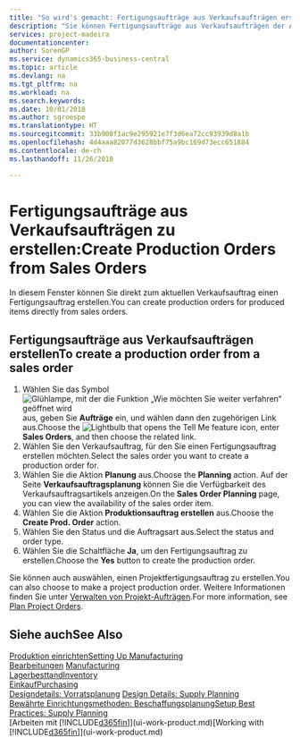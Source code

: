 ```yaml
---
title: "So wird's gemacht: Fertigungsaufträge aus Verkaufsaufträgen erstellen | Microsoft Docs"
description: "Sie können Fertigungsaufträge aus Verkaufsaufträgen der Abteilung Vertrieb und Marketing erstellen."
services: project-madeira
documentationcenter: 
author: SorenGP
ms.service: dynamics365-business-central
ms.topic: article
ms.devlang: na
ms.tgt_pltfrm: na
ms.workload: na
ms.search.keywords: 
ms.date: 10/01/2018
ms.author: sgroespe
ms.translationtype: HT
ms.sourcegitcommit: 33b900f1ac9e295921e7f3d6ea72cc93939d8a1b
ms.openlocfilehash: 4d4aaa82077d3628bbf75a9bc169d73ecc651884
ms.contentlocale: de-ch
ms.lasthandoff: 11/26/2018

---
```

# <a name="create-production-orders-from-sales-orders"></a><span data-ttu-id="00a5f-103">Fertigungsaufträge aus Verkaufsaufträgen zu erstellen:</span><span class="sxs-lookup"><span data-stu-id="00a5f-103">Create Production Orders from Sales Orders</span></span>
<span data-ttu-id="00a5f-104">In diesem Fenster können Sie direkt zum aktuellen Verkaufsauftrag einen Fertigungsauftrag erstellen.</span><span class="sxs-lookup"><span data-stu-id="00a5f-104">You can create production orders for produced items directly from sales orders.</span></span>  

## <a name="to-create-a-production-order-from-a-sales-order"></a><span data-ttu-id="00a5f-105">Fertigungsaufträge aus Verkaufsaufträgen erstellen</span><span class="sxs-lookup"><span data-stu-id="00a5f-105">To create a production order from a sales order</span></span>  

1.  <span data-ttu-id="00a5f-106">Wählen Sie das Symbol ![Glühlampe, mit der die Funktion „Wie möchten Sie weiter verfahren“ geöffnet wird](media/ui-search/search_small.png "Wie möchten Sie weiter verfahren?") aus, geben Sie **Aufträge** ein, und wählen dann den zugehörigen Link aus.</span><span class="sxs-lookup"><span data-stu-id="00a5f-106">Choose the ![Lightbulb that opens the Tell Me feature](media/ui-search/search_small.png "Tell me what you want to do") icon, enter **Sales Orders**, and then choose the related link.</span></span>  
2.  <span data-ttu-id="00a5f-107">Wählen Sie den Verkaufsauftrag, für den Sie einen Fertigungsauftrag erstellen möchten.</span><span class="sxs-lookup"><span data-stu-id="00a5f-107">Select the sales order you want to create a production order for.</span></span>  
3.  <span data-ttu-id="00a5f-108">Wählen Sie die Aktion **Planung** aus.</span><span class="sxs-lookup"><span data-stu-id="00a5f-108">Choose the **Planning** action.</span></span> <span data-ttu-id="00a5f-109">Auf der Seite **Verkaufsauftragsplanung** können Sie die Verfügbarkeit des Verkaufsauftragsartikels anzeigen.</span><span class="sxs-lookup"><span data-stu-id="00a5f-109">On the **Sales Order Planning** page, you can view the availability of the sales order item.</span></span>  
4.  <span data-ttu-id="00a5f-110">Wählen Sie die Aktion **Produktionsauftrag erstellen** aus.</span><span class="sxs-lookup"><span data-stu-id="00a5f-110">Choose the **Create Prod. Order** action.</span></span>  
5.  <span data-ttu-id="00a5f-111">Wählen Sie den Status und die Auftragsart aus.</span><span class="sxs-lookup"><span data-stu-id="00a5f-111">Select the status and order type.</span></span>  
6.  <span data-ttu-id="00a5f-112">Wählen Sie die Schaltfläche **Ja**, um den Fertigungsauftrag zu erstellen.</span><span class="sxs-lookup"><span data-stu-id="00a5f-112">Choose the **Yes** button to create the production order.</span></span>

<span data-ttu-id="00a5f-113">Sie können auch auswählen, einen Projektfertigungsauftrag zu erstellen.</span><span class="sxs-lookup"><span data-stu-id="00a5f-113">You can also choose to make a project production order.</span></span> <span data-ttu-id="00a5f-114">Weitere Informationen finden Sie unter [Verwalten von Projekt-Aufträgen](production-how-to-plan-project-orders.md).</span><span class="sxs-lookup"><span data-stu-id="00a5f-114">For more information, see [Plan Project Orders](production-how-to-plan-project-orders.md).</span></span>   

## <a name="see-also"></a><span data-ttu-id="00a5f-115">Siehe auch</span><span class="sxs-lookup"><span data-stu-id="00a5f-115">See Also</span></span>  
[<span data-ttu-id="00a5f-116">Produktion einrichten</span><span class="sxs-lookup"><span data-stu-id="00a5f-116">Setting Up Manufacturing</span></span>](production-configure-production-processes.md)  
<span data-ttu-id="00a5f-117">[Bearbeitungen](production-manage-manufacturing.md)  </span><span class="sxs-lookup"><span data-stu-id="00a5f-117">[Manufacturing](production-manage-manufacturing.md)  </span></span>  
[<span data-ttu-id="00a5f-118">Lagerbesttand</span><span class="sxs-lookup"><span data-stu-id="00a5f-118">Inventory</span></span>](inventory-manage-inventory.md)  
[<span data-ttu-id="00a5f-119">Einkauf</span><span class="sxs-lookup"><span data-stu-id="00a5f-119">Purchasing</span></span>](purchasing-manage-purchasing.md)  
<span data-ttu-id="00a5f-120">[Designdetails: Vorratsplanung](design-details-supply-planning.md) </span><span class="sxs-lookup"><span data-stu-id="00a5f-120">[Design Details: Supply Planning](design-details-supply-planning.md) </span></span>  
[<span data-ttu-id="00a5f-121">Bewährte Einrichtungsmethoden: Beschaffungsplanung</span><span class="sxs-lookup"><span data-stu-id="00a5f-121">Setup Best Practices: Supply Planning</span></span>](setup-best-practices-supply-planning.md)  
<span data-ttu-id="00a5f-122">[Arbeiten mit [!INCLUDE[d365fin](includes/d365fin_md.md)]](ui-work-product.md)</span><span class="sxs-lookup"><span data-stu-id="00a5f-122">[Working with [!INCLUDE[d365fin](includes/d365fin_md.md)]](ui-work-product.md)</span></span>

